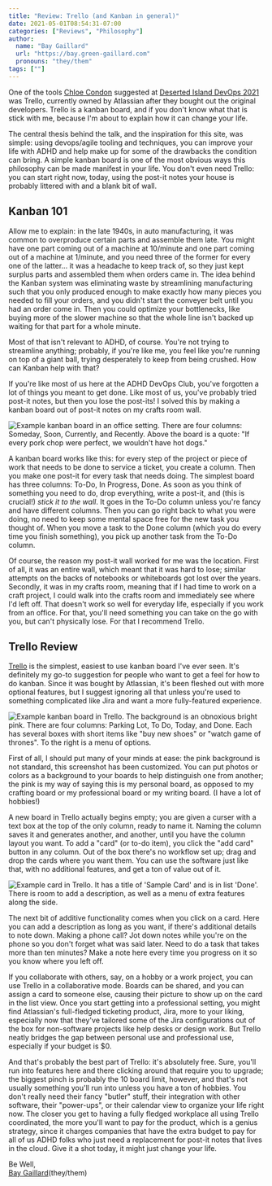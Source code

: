 ```yaml
---
title: "Review: Trello (and Kanban in general)"
date: 2021-05-01T08:54:31-07:00
categories: ["Reviews", "Philosophy"]
author:
  name: "Bay Gaillard"
  url: "https://bay.green-gaillard.com"
  pronouns: "they/them"
tags: [""]
---
```


One of the tools [Chloe Condon](https://twitter.com/ChloeCondon) suggested at
[Deserted Island DevOps 2021](https://desertedisland.club/) was Trello,
currently owned by Atlassian after they bought out the original developers.
Trello is a kanban board, and if you don't know what that is stick with me,
because I'm about to explain how it can change your life.

<!--more-->

The central thesis behind the talk, and the inspiration for this site,
was simple: using devops/agile tooling and techniques,
you can improve your life with ADHD and help make up for some of the drawbacks
the condition can bring.
A simple kanban board is one of the most obvious ways this philosophy
can be made manifest in your life.
You don't even need Trello: you can start right now, today,
using the post-it notes your house is probably littered with
and a blank bit of wall.

## Kanban 101

Allow me to explain: in the late 1940s, in auto manufacturing,
it was common to overproduce certain parts and assemble them late.
You might have one part coming out of a machine at 10/minute
and one part coming out of a machine at 1/minute,
and you need three of the former for every one of the latter...
it was a headache to keep track of, so they just kept surplus parts
and assembled them when orders came in.
The idea behind the Kanban system was eliminating waste
by streamlining manufacturing such that you only produced enough
to make exactly how many pieces you needed to fill your orders,
and you didn't start the conveyer belt until you had an order come in.
Then you could optimize your bottlenecks, like buying more of the slower machine
so that the whole line isn't backed up waiting for that part for a whole minute.

Most of that isn't relevant to ADHD, of course.
You're not trying to streamline anything; probably, if you're like me,
you feel like you're running on top of a giant ball,
trying desperately to keep from being crushed.
How can Kanban help with that?

If you're like most of us here at the ADHD DevOps Club,
you've forgotten a lot of things you meant to get done.
Like most of us, you've probably tried post-it notes,
but then you lose the post-its!
I solved this by making a kanban board out of post-it notes
on my crafts room wall.

![Example kanban board in an office setting. There are four columns: Someday, Soon, Currently, and Recently. Above the board is a quote: "If every pork chop were perfect, we wouldn't have hot dogs."](/images/kanban1.png)

A kanban board works like this:
for every step of the project or piece of work
that needs to be done to service a ticket, you create a column.
Then you make one post-it for every task that needs doing.
The simplest board has three columns: To-Do, In Progress, Done.
As soon as you think of something you need to do, drop everything,
write a post-it, and (this is crucial!) _stick it to the wall_.
It goes in the To-Do column unless you're fancy and have different columns.
Then you can go right back to what you were doing,
no need to keep some mental space free for the new task you thought of.
When you move a task to the Done column
(which you do every time you finish something),
you pick up another task from the To-Do column.

Of course, the reason my post-it wall worked for me was the location.
First of all, it was an entire wall, which meant that it was hard to lose;
similar attempts on the backs of notebooks or whiteboards
got lost over the years.
Secondly, it was in my crafts room,
meaning that if I had time to work on a craft project,
I could walk into the crafts room and immediately see where I'd left off.
That doesn't work so well for everyday life,
especially if you work from an office.
For that, you'll need something you can take on the go with you,
but can't physically lose.
For that I recommend Trello.

## Trello Review

[Trello](https://trello.com/) is the simplest,
easiest to use kanban board I've ever seen.
It's definitely my go-to suggestion for people who want to get a feel
for how to do kanban.
Since it was bought by Atlassian,
it's been fleshed out with more optional features,
but I suggest ignoring all that
unless you're used to something complicated like Jira
and want a more fully-featured experience.

![Example kanban board in Trello. The background is an obnoxious bright pink. There are four columns: Parking Lot, To Do, Today, and Done. Each has several boxes with short items like "buy new shoes" or "watch game of thrones". To the right is a menu of options.](/images/trello.png)

First of all, I should put many of your minds at ease:
the pink background is not standard, this screenshot has been customized.
You can put photos or colors as a background to your boards
to help distinguish one from another;
the pink is my way of saying this is my personal board,
as opposed to my crafting board or my professional board or my writing board.
(I have a lot of hobbies!)

A new board in Trello actually begins empty;
you are given a curser with a text box at the top of the only column,
ready to name it.
Naming the column saves it and generates another, and another,
until you have the column layout you want.
To add a "card" (or to-do item), you click the "add card" button in any column.
Out of the box there's no workflow set up;
drag and drop the cards where you want them.
You can use the software just like that, with no additional features,
and get a ton of value out of it.

![Example card in Trello. It has a title of 'Sample Card' and is in list 'Done'. There is room to add a description, as well as a menu of extra features along the side.](/images/trello2.png)

The next bit of additive functionality comes when you click on a card.
 Here you can add a description as long as you want, if there's additional details to note down.
 Making a phone call?
 Jot down notes while you're on the phone so you don't forget what was said later.
 Need to do a task that takes more than ten minutes?
 Make a note here every time you progress on it so you know where you left off.

If you collaborate with others, say, on a hobby or a work project,
you can use Trello in a collaborative mode.
Boards can be shared, and you can assign a card to someone else,
causing their picture to show up on the card in the list view.
Once you start getting into a professional setting,
you might find Atlassian's full-fledged ticketing product, Jira,
more to your liking,
especially now that they've tailored some of the Jira configurations
out of the box for non-software projects like help desks or design work.
But Trello neatly bridges the gap between personal use and professional use,
especially if your budget is $0.

And that's probably the best part of Trello: it's absolutely free.
Sure, you'll run into features here and there clicking around
that require you to upgrade;
the biggest pinch is probably the 10 board limit,
however, and that's not usually something you'll run into
unless you have a ton of hobbies.
You don't really need their fancy "butler" stuff,
their integration with other software, their "power-ups",
or their calendar view to organize your life right now.
The closer you get to having a fully fledged workplace
all using Trello coordinated,
the more you'll want to pay for the product, which is a genius strategy,
since it charges companies that have the extra budget
to pay for all of us ADHD folks who just need a replacement for post-it notes
that lives in the cloud.
Give it a shot today, it might just change your life.

Be Well,  
[Bay Gaillard](https://bay.green-gaillard.com)(they/them)
